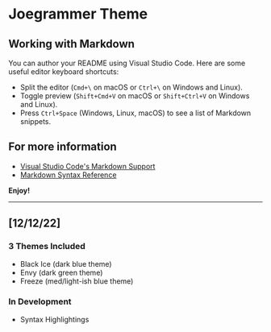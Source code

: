 # Joegrammer Theme

## Working with Markdown

You can author your README using Visual Studio Code. Here are some useful editor keyboard shortcuts:

* Split the editor (`Cmd+\` on macOS or `Ctrl+\` on Windows and Linux).
* Toggle preview (`Shift+Cmd+V` on macOS or `Shift+Ctrl+V` on Windows and Linux).
* Press `Ctrl+Space` (Windows, Linux, macOS) to see a list of Markdown snippets.

## For more information

* [Visual Studio Code's Markdown Support](http://code.visualstudio.com/docs/languages/markdown)
* [Markdown Syntax Reference](https://help.github.com/articles/markdown-basics/)

**Enjoy!**

<hr>

## [12/12/22]

### 3 Themes Included

*   Black Ice (dark blue theme)
*   Envy (dark green theme)
*   Freeze (med/light-ish blue theme)

### In Development

*   Syntax Highlightings

